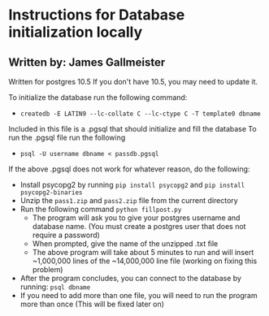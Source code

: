 # Instructions for Database initialization locally
## Written by: James Gallmeister

Written for postgres 10.5
If you don't have 10.5, you may need to update it.

To initialize the database run the following command:
* `createdb -E LATIN9 --lc-collate C --lc-ctype C -T template0 dbname`

Included in this file is a .pgsql that should initialize and fill the database
To run the .pgsql file run the following
* `psql -U username dbname < passdb.pgsql`

If the above .pgsql does not work for whatever reason, do the following:
* Install psycopg2 by running `pip install psycopg2` and `pip install psycopg2-binaries`
* Unzip the `pass1.zip` and `pass2.zip` file from the current directory
* Run the following command `python fillpost.py`
	* The program will ask you to give your postgres username and database name. (You must create a postgres user that does not require a password)
	* When prompted, give the name of the unzipped .txt file
	* The above program will take about 5 minutes to run and will insert ~1,000,000 lines of the ~14,000,000 line file (working on fixing this problem)
* After the program concludes, you can connect to the database by running: `psql dbname`
* If you need to add more than one file, you will need to run the program more than once (This will be fixed later on)
